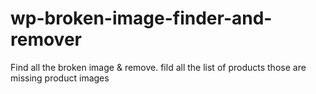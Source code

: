 # wp-broken-image-finder-and-remover
Find all the broken image &amp; remove. fild all the list of products those are missing product images 

